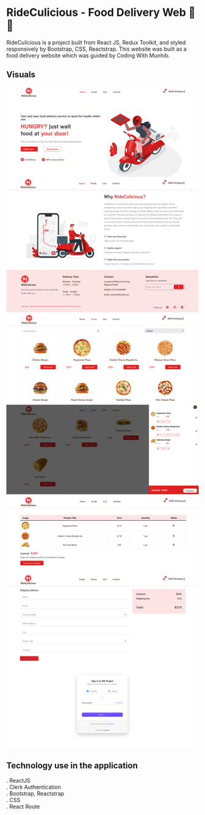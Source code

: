# RideCulicious - Food Delivery Web 🍕 🍔

RideCulicious is a project built from React JS, Redux Toolkit, and styled responsively by Bootstrap, CSS, Reactstrap. This website was built as a food delivery website which was guided by Coding With Munhib.

## Visuals

<img src='src/assets/screenshots/one.png'>
<img src='src/assets/screenshots/two.png'>
<img src='src/assets/screenshots/three.png'>
<img src='src/assets/screenshots/four.png'>
<img src='src/assets/screenshots/five.png'>
<img src='src/assets/screenshots/six.png'>
<img src='src/assets/screenshots/seven.png'>
<img src='src/assets/screenshots/eight.png'>


## Technology use in the application

. ReactJS <br />
. Clerk Authentication <br/> 
. Bootstrap, Reactstrap <br />
. CSS <br />
. React Route
